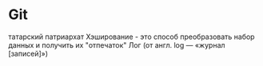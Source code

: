 # Git
татарский патриархат
Хэширование - это способ преобразовать набор данных и получить их "отпечаток"
Лог (от англ. log — «журнал [записей]»)

